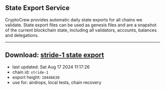 ## State Export Service
CryptoCrew provides automatic daily state exports for all chains we validate. State export files can be used as genesis files and are a snapshot of the current blockchain state, including all validators, accounts, balances and delegations.

---
**Download: [stride-1 state export](https://dl-eu2.ccvalidators.com/SERVICE/stride/stride-1_export_10446630.json)**
---

- last updated: Sat Aug 17 2024 11:17:26
- chain id: `stride-1`
- export height: `10446630`
- use for: airdrops, local tests, chain recovery
